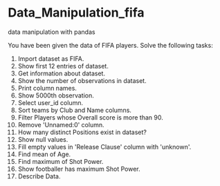 # Data_Manipulation_fifa
data manipulation with pandas

You have been given the data of FIFA players. Solve the following tasks:
1. Import dataset as FIFA.
2. Show first 12 entries of dataset.
3. Get information about dataset.
4. Show the number of observations in dataset.
5. Print column names.
6. Show 5000th observation.
7. Select user_id column.
8. Sort teams by Club and Name columns.
9. Filter Players whose Overall score is more than 90.
10. Remove 'Unnamed:0' column.
11. How many distinct Positions exist in dataset?
12. Show null values.
13. Fill empty values in 'Release Clause' column with 'unknown'.
14. Find mean of Age.
15. Find maximum of Shot Power.
16. Show footballer has maximum Shot Power.
17. Describe Data.
